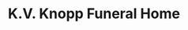---
title: "K.V. Knopp Funeral Home"
url: /allentown/k-v-knopp-funeral-home/
shop: funeral directors
---